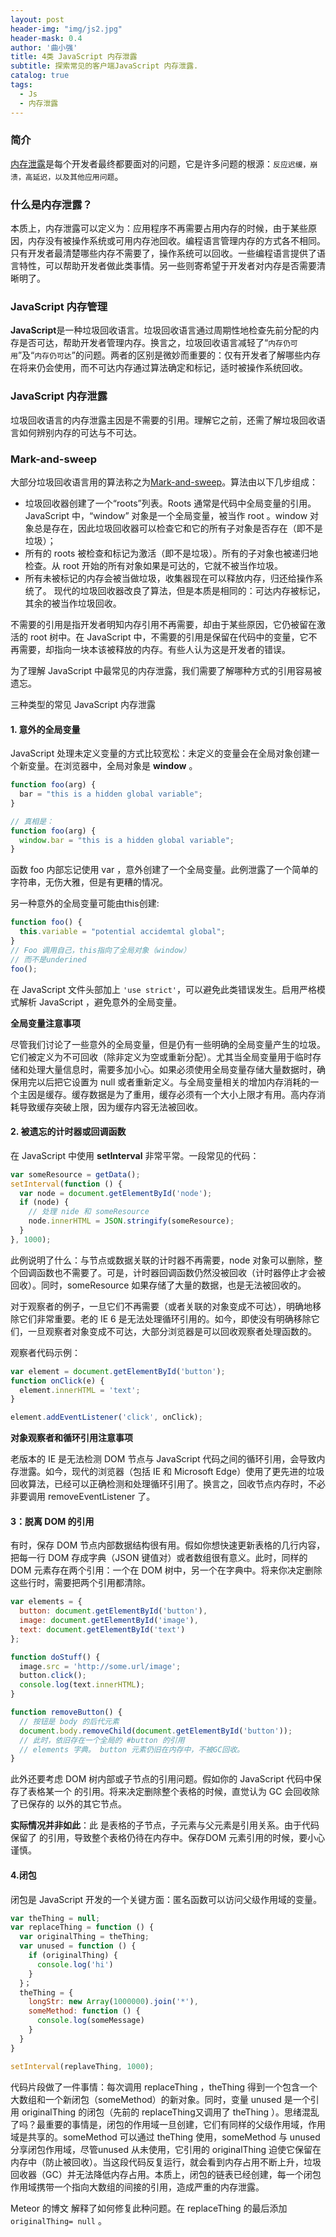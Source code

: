 ```yaml
---
layout: post
header-img: "img/js2.jpg"
header-mask: 0.4
author: '曲小强'
title: 4类 JavaScript 内存泄露
subtitle: 探索常见的客户端JavaScript 内存泄露.
catalog: true
tags: 
  - Js
  - 内存泄露
---
```


### 简介
<a href="https://baike.baidu.com/item/%E5%86%85%E5%AD%98%E6%B3%84%E6%BC%8F/6181425?fromtitle=%E5%86%85%E5%AD%98%E6%B3%84%E9%9C%B2&fromid=305116&fr=aladdin" target="_blank">内存泄露</a>是每个开发者最终都要面对的问题，它是许多问题的根源：`反应迟缓，崩溃，高延迟，以及其他应用问题`。

### 什么是内存泄露？ 
本质上，内存泄露可以定义为：应用程序不再需要占用内存的时候，由于某些原因，内存没有被操作系统或可用内存池回收。编程语言管理内存的方式各不相同。只有开发者最清楚哪些内存不需要了，操作系统可以回收。一些编程语言提供了语言特性，可以帮助开发者做此类事情。另一些则寄希望于开发者对内存是否需要清晰明了。

### JavaScript 内存管理
**JavaScript**是一种垃圾回收语言。垃圾回收语言通过周期性地检查先前分配的内存是否可达，帮助开发者管理内存。换言之，垃圾回收语言减轻了“`内存仍可用`”及“`内存仍可达`”的问题。两者的区别是微妙而重要的：仅有开发者了解哪些内存在将来仍会使用，而不可达内存通过算法确定和标记，适时被操作系统回收。

### JavaScript 内存泄露
垃圾回收语言的内存泄露主因是不需要的引用。理解它之前，还需了解垃圾回收语言如何辨别内存的可达与不可达。

### Mark-and-sweep
大部分垃圾回收语言用的算法称之为<a href="https://www.breakyizhan.com/java/4988.html" target="_blank">Mark-and-sweep</a>。算法由以下几步组成：
  - 垃圾回收器创建了一个“roots”列表。Roots 通常是代码中全局变量的引用。JavaScript 中，“window” 对象是一个全局变量，被当作 root 。window 对象总是存在，因此垃圾回收器可以检查它和它的所有子对象是否存在（即不是垃圾）；
  - 所有的 roots 被检查和标记为激活（即不是垃圾）。所有的子对象也被递归地检查。从 root 开始的所有对象如果是可达的，它就不被当作垃圾。
  - 所有未被标记的内存会被当做垃圾，收集器现在可以释放内存，归还给操作系统了。
现代的垃圾回收器改良了算法，但是本质是相同的：可达内存被标记，其余的被当作垃圾回收。

不需要的引用是指开发者明知内存引用不再需要，却由于某些原因，它仍被留在激活的 root 树中。在 JavaScript 中，不需要的引用是保留在代码中的变量，它不再需要，却指向一块本该被释放的内存。有些人认为这是开发者的错误。

为了理解 JavaScript 中最常见的内存泄露，我们需要了解哪种方式的引用容易被遗忘。

三种类型的常见 JavaScript 内存泄露

#### 1. 意外的全局变量
JavaScript 处理未定义变量的方式比较宽松：未定义的变量会在全局对象创建一个新变量。在浏览器中，全局对象是 **window** 。
```javascript
function foo(arg) {
  bar = "this is a hidden global variable";
}

// 真相是：
function foo(arg) {
  window.bar = "this is a hidden global variable";
}
```
函数 foo 内部忘记使用 var ，意外创建了一个全局变量。此例泄露了一个简单的字符串，无伤大雅，但是有更糟的情况。

另一种意外的全局变量可能由this创建:
```javascript 
function foo() {
  this.variable = "potential accidemtal global";
}
// Foo 调用自己，this指向了全局对象（window）
// 而不是underined
foo();
```
在 JavaScript 文件头部加上 `'use strict'`，可以避免此类错误发生。启用严格模式解析 JavaScript ，避免意外的全局变量。

**全局变量注意事项**

尽管我们讨论了一些意外的全局变量，但是仍有一些明确的全局变量产生的垃圾。它们被定义为不可回收（除非定义为空或重新分配）。尤其当全局变量用于临时存储和处理大量信息时，需要多加小心。如果必须使用全局变量存储大量数据时，确保用完以后把它设置为 null 或者重新定义。与全局变量相关的增加内存消耗的一个主因是缓存。缓存数据是为了重用，缓存必须有一个大小上限才有用。高内存消耗导致缓存突破上限，因为缓存内容无法被回收。

#### 2. 被遗忘的计时器或回调函数

在 JavaScript 中使用 **setInterval** 非常平常。一段常见的代码：

```javascript
var someResource = getData();
setInterval(function () {
  var node = document.getElementById('node');
  if (node) {
    // 处理 nide 和 someResource
    node.innerHTML = JSON.stringify(someResource);
  }
}, 1000);
```
此例说明了什么：与节点或数据关联的计时器不再需要，node 对象可以删除，整个回调函数也不需要了。可是，计时器回调函数仍然没被回收（计时器停止才会被回收）。同时，someResource 如果存储了大量的数据，也是无法被回收的。

对于观察者的例子，一旦它们不再需要（或者关联的对象变成不可达），明确地移除它们非常重要。老的 IE 6 是无法处理循环引用的。如今，即使没有明确移除它们，一旦观察者对象变成不可达，大部分浏览器是可以回收观察者处理函数的。

观察者代码示例：
```javascript
var element = document.getElementById('button');
function onClick(e) {
  element.innerHTML = 'text';
}

element.addEventListener('click', onClick);
```
**对象观察者和循环引用注意事项**

老版本的 IE 是无法检测 DOM 节点与 JavaScript 代码之间的循环引用，会导致内存泄露。如今，现代的浏览器（包括 IE 和 Microsoft Edge）使用了更先进的垃圾回收算法，已经可以正确检测和处理循环引用了。换言之，回收节点内存时，不必非要调用 removeEventListener 了。

#### 3：脱离 DOM 的引用
有时，保存 DOM 节点内部数据结构很有用。假如你想快速更新表格的几行内容，把每一行 DOM 存成字典（JSON 键值对）或者数组很有意义。此时，同样的DOM 元素存在两个引用：一个在 DOM 树中，另一个在字典中。将来你决定删除这些行时，需要把两个引用都清除。

```javascript
var elements = {
  button: document.getElementById('button'),
  image: document.getElementById('image'),
  text: document.getElementById('text')
};

function doStuff() {
  image.src = 'http://some.url/image';
  button.click();
  console.log(text.innerHTML);
}

function removeButton() {
  // 按钮是 body 的后代元素
  document.body.removeChild(document.getElementById('button'));
  // 此时，依旧存在一个全局的 #button 的引用
  // elements 字典。 button 元素仍旧在内存中，不被GC回收。
}
```
此外还要考虑 DOM 树内部或子节点的引用问题。假如你的 JavaScript 代码中保存了表格某一个 <td> 的引用。将来决定删除整个表格的时候，直觉认为 GC 会回收除了已保存的 <td> 以外的其它节点。

**实际情况并非如此**：此 <td> 是表格的子节点，子元素与父元素是引用关系。由于代码保留了 <td> 的引用，导致整个表格仍待在内存中。保存DOM 元素引用的时候，要小心谨慎。

#### 4.闭包
闭包是 JavaScript 开发的一个关键方面：匿名函数可以访问父级作用域的变量。

```javascript
var theThing = null;
var replaceThing = function () {
  var originalThing = theThing;
  var unused = function () {
    if (originalThing) {
      console.log('hi')
    }
  }；
  theThing = {
    longStr: new Array(1000000).join('*'),
    someMethod: function () {
      console.log(someMessage)
    }
  }
}

setInterval(replaveThing, 1000);
```
代码片段做了一件事情：每次调用 replaceThing ，theThing 得到一个包含一个大数组和一个新闭包（someMethod）的新对象。同时，变量 unused 是一个引用 originalThing 的闭包（先前的 replaceThing又调用了 theThing ）。思绪混乱了吗？最重要的事情是，闭包的作用域一旦创建，它们有同样的父级作用域，作用域是共享的。someMethod 可以通过 theThing 使用，someMethod 与 unused 分享闭包作用域，尽管unused 从未使用，它引用的 originalThing 迫使它保留在内存中（防止被回收）。当这段代码反复运行，就会看到内存占用不断上升，垃圾回收器（GC）并无法降低内存占用。本质上，闭包的链表已经创建，每一个闭包作用域携带一个指向大数组的间接的引用，造成严重的内存泄露。

Meteor 的博文 解释了如何修复此种问题。在 replaceThing 的最后添加 `originalThing= null` 。































